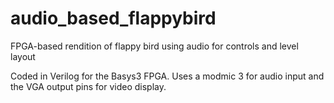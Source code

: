 # audio_based_flappybird
FPGA-based rendition of flappy bird using audio for controls and level layout

Coded in Verilog for the Basys3 FPGA. Uses a modmic 3 for audio input and the VGA output pins for video display.

